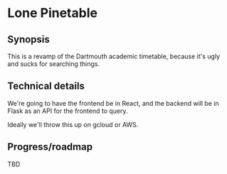 # Lone Pinetable

## Synopsis

This is a revamp of the Dartmouth academic timetable, because it's ugly and
sucks for searching things.

## Technical details

We're going to have the frontend be in React, and the backend will be in Flask
as an API for the frontend to query.

Ideally we'll throw this up on gcloud or AWS.

## Progress/roadmap

TBD
